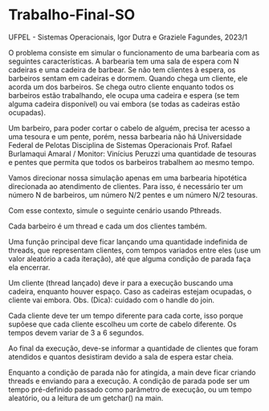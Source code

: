 # Trabalho-Final-SO
UFPEL - Sistemas Operacionais, Igor Dutra e Graziele Fagundes, 2023/1

  O problema consiste em simular o funcionamento de
uma barbearia com as seguintes características. A
barbearia tem uma sala de espera com N cadeiras e
uma cadeira de barbear. Se não tem clientes à
espera, os barbeiros sentam em cadeiras e dormem.
Quando chega um cliente, ele acorda um dos
barbeiros. Se chega outro cliente enquanto todos os
barbeiros estão trabalhando, ele ocupa uma cadeira
e espera (se tem alguma cadeira disponível) ou vai
embora (se todas as cadeiras estão ocupadas).

  Um barbeiro, para poder cortar o cabelo de alguém,
precisa ter acesso a uma tesoura e um pente, porém, nessa barbearia não há
Universidade Federal de Pelotas
Disciplina de Sistemas Operacionais
Prof. Rafael Burlamaqui Amaral / Monitor: Vinícius Peruzzi
uma quantidade de tesouras e pentes que permita que todos os barbeiros
trabalhem ao mesmo tempo.

  Vamos direcionar nossa simulação apenas em uma barbearia hipotética
direcionada ao atendimento de clientes. Para isso, é necessário ter um número
N de barbeiros, um número N/2 pentes e um número N/2 tesouras.

Com esse contexto, simule o seguinte cenário usando Pthreads.

Cada barbeiro é um thread e cada um dos clientes também.

Uma função principal deve ficar lançando uma quantidade indefinida de
threads, que representam clientes, com tempos variados entre eles (use um
valor aleatório a cada iteração), até que alguma condição de parada faça ela
encerrar.

  Um cliente (thread lançado) deve ir para a execução buscando uma cadeira,
enquanto houver espaço. Caso as cadeiras estejam ocupadas, o cliente vai
embora. Obs. (Dica): cuidado com o handle do join.

Cada cliente deve ter um tempo diferente para cada corte, isso porque supõese que cada cliente escolheu um corte de cabelo diferente. Os tempos devem
variar de 3 a 6 segundos.

Ao final da execução, deve-se informar a quantidade de clientes que foram
atendidos e quantos desistiram devido a sala de espera estar cheia.

Enquanto a condição de parada não for atingida, a main deve ficar criando
threads e enviando para a execução. A condição de parada pode ser um tempo
pré-definido passado como parâmetro de execução, ou um tempo aleatório, ou
a leitura de um getchar() na main.
